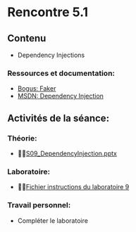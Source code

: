 # Rencontre 5.1

## Contenu
- Dependency Injections 

### Ressources et documentation: 
- [Bogus: Faker](https://github.com/bchavez/Bogus)
- [MSDN: Dependency Injection](https://learn.microsoft.com/en-us/aspnet/core/fundamentals/dependency-injection?view=aspnetcore-6.0)

## Activités de la séance: 

### Théorie:  
- 🔗‍💥[S09_DependencyInjection.pptx](BRISE)

### Laboratoire:
- 🔗‍💥[Fichier instructions du laboratoire 9](BRISE)

### Travail personnel: 
- Compléter le laboratoire